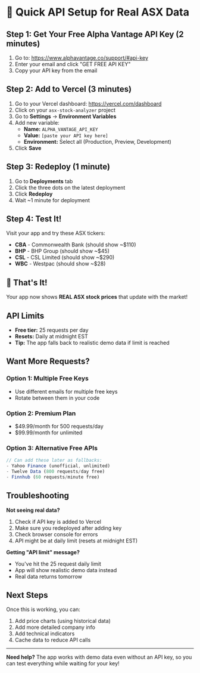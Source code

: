 # 🚀 Quick API Setup for Real ASX Data

## Step 1: Get Your Free Alpha Vantage API Key (2 minutes)

1. Go to: https://www.alphavantage.co/support/#api-key
2. Enter your email and click "GET FREE API KEY"
3. Copy your API key from the email

## Step 2: Add to Vercel (3 minutes)

1. Go to your Vercel dashboard: https://vercel.com/dashboard
2. Click on your `asx-stock-analyzer` project
3. Go to **Settings** → **Environment Variables**
4. Add new variable:
   - **Name:** `ALPHA_VANTAGE_API_KEY`
   - **Value:** `[paste your API key here]`
   - **Environment:** Select all (Production, Preview, Development)
5. Click **Save**

## Step 3: Redeploy (1 minute)

1. Go to **Deployments** tab
2. Click the three dots on the latest deployment
3. Click **Redeploy**
4. Wait ~1 minute for deployment

## Step 4: Test It!

Visit your app and try these ASX tickers:
- **CBA** - Commonwealth Bank (should show ~$110)
- **BHP** - BHP Group (should show ~$45)
- **CSL** - CSL Limited (should show ~$290)
- **WBC** - Westpac (should show ~$28)

## 🎉 That's It!

Your app now shows **REAL ASX stock prices** that update with the market!

## API Limits

- **Free tier:** 25 requests per day
- **Resets:** Daily at midnight EST
- **Tip:** The app falls back to realistic demo data if limit is reached

## Want More Requests?

### Option 1: Multiple Free Keys
- Use different emails for multiple free keys
- Rotate between them in your code

### Option 2: Premium Plan
- $49.99/month for 500 requests/day
- $99.99/month for unlimited

### Option 3: Alternative Free APIs
```javascript
// Can add these later as fallbacks:
- Yahoo Finance (unofficial, unlimited)
- Twelve Data (800 requests/day free)
- Finnhub (60 requests/minute free)
```

## Troubleshooting

**Not seeing real data?**
1. Check if API key is added to Vercel
2. Make sure you redeployed after adding key
3. Check browser console for errors
4. API might be at daily limit (resets at midnight EST)

**Getting "API limit" message?**
- You've hit the 25 request daily limit
- App will show realistic demo data instead
- Real data returns tomorrow

## Next Steps

Once this is working, you can:
1. Add price charts (using historical data)
2. Add more detailed company info
3. Add technical indicators
4. Cache data to reduce API calls

---

**Need help?** The app works with demo data even without an API key, so you can test everything while waiting for your key!
